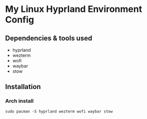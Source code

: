 # My Linux Hyprland Environment Config 

## Dependencies & tools used
- hyprland
- wezterm
- wofi
- waybar
- stow 

## Installation

### Arch install
`sudo pacman -S hyprland wezterm wofi waybar stow` 
